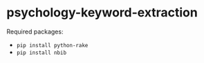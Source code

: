 # psychology-keyword-extraction

Required packages:

- `pip install python-rake`
- `pip install nbib`
